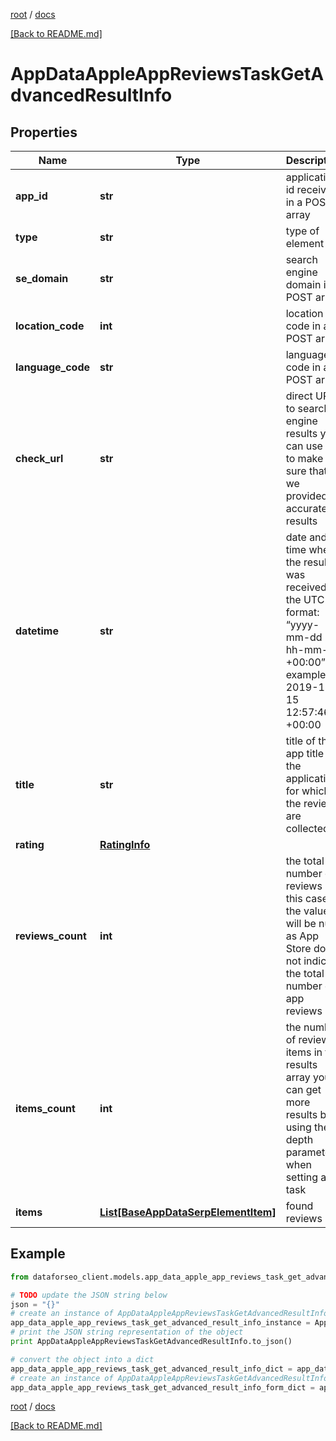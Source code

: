 [root](./../ "root") / [docs](./ "docs")

[[Back to README.md]](./../README.md "[Back to README.md]")

# AppDataAppleAppReviewsTaskGetAdvancedResultInfo

## Properties

Name | Type | Description | Notes
------------ | ------------- | ------------- | -------------
**app_id** | **str** | application id received in a POST array | [optional]
**type** | **str** | type of element | [optional]
**se_domain** | **str** | search engine domain in a POST array | [optional]
**location_code** | **int** | location code in a POST array | [optional]
**language_code** | **str** | language code in a POST array | [optional]
**check_url** | **str** | direct URL to search engine results you can use it to make sure that we provided accurate results | [optional]
**datetime** | **str** | date and time when the result was received in the UTC format: “yyyy-mm-dd hh-mm-ss +00:00” example: 2019-11-15 12:57:46 +00:00 | [optional]
**title** | **str** | title of the app title of the application for which the reviews are collected | [optional]
**rating** | [**RatingInfo**](RatingInfo.md) |  | [optional]
**reviews_count** | **int** | the total number of reviews in this case, the value will be null as App Store does not indicate the total number of app reviews | [optional]
**items_count** | **int** | the number of reviews items in the results array you can get more results by using the depth parameter when setting a task | [optional]
**items** | [**List[BaseAppDataSerpElementItem]**](BaseAppDataSerpElementItem.md) | found reviews | [optional]

## Example

```python
from dataforseo_client.models.app_data_apple_app_reviews_task_get_advanced_result_info import AppDataAppleAppReviewsTaskGetAdvancedResultInfo

# TODO update the JSON string below
json = "{}"
# create an instance of AppDataAppleAppReviewsTaskGetAdvancedResultInfo from a JSON string
app_data_apple_app_reviews_task_get_advanced_result_info_instance = AppDataAppleAppReviewsTaskGetAdvancedResultInfo.from_json(json)
# print the JSON string representation of the object
print AppDataAppleAppReviewsTaskGetAdvancedResultInfo.to_json()

# convert the object into a dict
app_data_apple_app_reviews_task_get_advanced_result_info_dict = app_data_apple_app_reviews_task_get_advanced_result_info_instance.to_dict()
# create an instance of AppDataAppleAppReviewsTaskGetAdvancedResultInfo from a dict
app_data_apple_app_reviews_task_get_advanced_result_info_form_dict = app_data_apple_app_reviews_task_get_advanced_result_info.from_dict(app_data_apple_app_reviews_task_get_advanced_result_info_dict)
```

  

[root](./../ "root") / [docs](./ "docs")

[[Back to README.md]](./../README.md "[Back to README.md]")